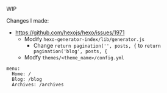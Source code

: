 WIP

Changes I made:

* https://github.com/hexojs/hexo/issues/1971
  * Modify `hexo-generator-index/lib/generator.js`
    * Change `return pagination('', posts, {` to `return pagination('blog', posts, {`
  * Modfy `themes/<theme_name>/config.yml`

```
menu:
  Home: /
  Blog: /blog
  Archives: /archives
```
